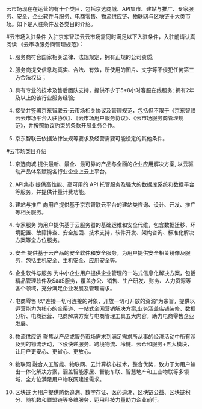 云市场现在在运营的有十个类目，包括京选商城、API集市、建站与推广、专家服务、安全、企业软件与服务、电商零售、物流供应链、物联网与区块链十大类市场。如下是入驻条件及各类目的介绍。

#云市场入驻条件
入驻京东智联云云市场需同时满足以下入驻条件，入驻前请认真阅读 《云市场服务商管理规范》：

1. 服务商符合国家相关法律、法规规定，拥有正规的公司资质;

2. 服务商提交信息均真实、合法、有效，所使用的图片、文字等不侵犯任何第三方合法权益；

3. 具有专业的技术及售后团队支持，提供不少于5*8小时客服在线服务; 拥有2年及以上的该行业服务经验;

4. 接受并签署京东智联云·云市场相关协议及管理规范，包括但不限于《京东智联云云市场平台入驻协议》、《云市场用户服务协议》、《云市场服务商管理规范》，并按照协议约束的条款开展业务合作。

5. 京东智联云依据法律法规等要求及经营需要可能设定的其他条件。

#云市场类目介绍
1. 京选商城 提供最新、最全、最可靠的产品与全面的企业应用解决方案, 以云驱动产品体系赋能各行业企业上云上平台。

2. API集市 提供高性能、高可用的 API 托管服务及强大的数据库系统和数据平台等服务，并提供计量计费功能。

3. 建站与推广 向用户提供基于京东智联云平台的建站类咨询、设计、开发、推广等相关服务。

4. 专家服务 为用户提供基于云服务器的基础运维和安全代维，包含数据迁移、环境配置、故障排查、安全加固、技术支持，软件开发、架构咨询、标准化解决方案等全方位服务。

5. 安全 提供基于云产品的安全软件和安全服务，为用户提供安全相关镜像及服务，包括主机安全、主机安全、应用安全等。

6. 企业软件与服务 为中小企业用户提供企业管理的一站式信息化解决方案，包括精品管理软件及SaaS服务，覆盖办公、销售、生产研发、财务、人力资源等各个领域，充分满足企业发展及管理需求。

7. 电商零售 以“连接一切可连接的对象，开放一切可开放的资源”为宗旨，提供以运营能力为核心的全渠道、一站式全网营销解决方案,业务涵盖店铺装修、数据分析、电商运营、电商解决方案与电商管理工具五大内容，助力电商零售企业发展。

8. 物流供应链 聚焦从产品或服务市场需求到满足需求所从事的经济活动中所有涉及到的物流活动，下设快递服务、跨境物流、冷链、云仓和服务+五大模块，让用户更安心、更省心、更放心。

9. 物联网 融合人工智能、物联网、云计算核心技术，整合优势，致力于为用户输出一体化解决方案，涵盖智能家居、智能车联、智慧地产和工业物联等多领域，全方位满足用户物联网建设需求。

10. 区块链 为用户提供防伪追溯、数字存证、医药追溯、区块链公益、区块链积分、随机数和联盟链等多维服务，运用科技力量助力企业前行。
